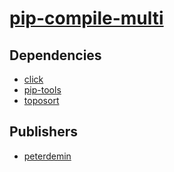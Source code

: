 # [pip-compile-multi](https://pypi.org/project/pip-compile-multi)

## Dependencies
- [click](packages/c/click.md)
- [pip-tools](packages/p/pip-tools.md)
- [toposort](packages/t/toposort.md)



## Publishers
- [peterdemin](https://pypi.org/user/peterdemin)

